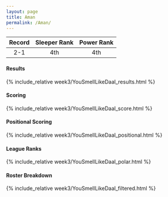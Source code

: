 ```yaml
---
layout: page
title: Aman
permalink: /Aman/
---
```


Record | Sleeper Rank | Power Rank               
:--: | :--: | :--:
2-1 | 4th | 4th   

#### Results
{% include_relative week3/YouSmellLikeDaal_results.html %}

#### Scoring
{% include_relative week3/YouSmellLikeDaal_score.html %}

#### Positional Scoring
{% include_relative week3/YouSmellLikeDaal_positional.html %}

#### League Ranks
{% include_relative week3/YouSmellLikeDaal_polar.html %}

#### Roster Breakdown
{% include_relative week3/YouSmellLikeDaal_filtered.html %}
